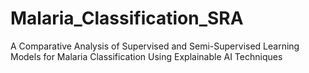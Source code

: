 # Malaria_Classification_SRA
A Comparative Analysis of Supervised and Semi-Supervised Learning Models for Malaria Classification Using Explainable AI Techniques
